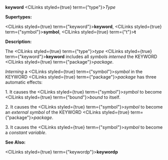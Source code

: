 **keyword** <ClLinks styled={true} term={"type"}><i>Type</i></ClLinks> 



**Supertypes:** 



<ClLinks styled={true} term={"keyword"}><b>keyword</b></ClLinks>, <ClLinks styled={true} term={"symbol"}><b>symbol</b></ClLinks>, <ClLinks styled={true} term={"t"}><b>t</b></ClLinks> 



**Description:** 



The <ClLinks styled={true} term={"type"}><i>type</i></ClLinks> <ClLinks styled={true} term={"keyword"}><b>keyword</b></ClLinks> includes all *symbols interned* the KEYWORD <ClLinks styled={true} term={"package"}><i>package</i></ClLinks>. 



*Interning* a <ClLinks styled={true} term={"symbol"}><i>symbol</i></ClLinks> in the KEYWORD <ClLinks styled={true} term={"package"}><i>package</i></ClLinks> has three automatic effects: 



1\. It causes the <ClLinks styled={true} term={"symbol"}><i>symbol</i></ClLinks> to become <ClLinks styled={true} term={"bound"}><i>bound</i></ClLinks> to itself. 



2\. It causes the <ClLinks styled={true} term={"symbol"}><i>symbol</i></ClLinks> to become an *external symbol* of the KEYWORD <ClLinks styled={true} term={"package"}><i>package</i></ClLinks>. 



3\. It causes the <ClLinks styled={true} term={"symbol"}><i>symbol</i></ClLinks> to become a *constant variable*. 



**See Also:** 



<ClLinks styled={true} term={"keywordp"}><b>keywordp</b></ClLinks> 



